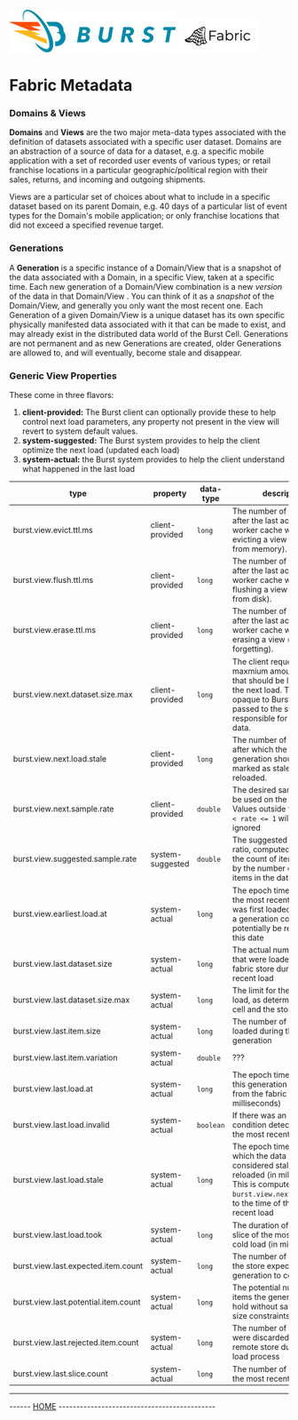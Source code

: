 ![Burst](../../../../../../../../documentation/burst_h_small.png "")
![Burst](../../../../../../../doc/fabric_small.png "")

# Fabric Metadata

### Domains & Views
__Domains__ and __Views__ are the two major meta-data types associated with the
definition of datasets associated with a specific user dataset. Domains
are an abstraction of a source of data for a dataset, e.g. a specific mobile
application with a set of recorded user events of various types; or retail franchise locations in 
a particular geographic/political region with their sales, returns, and incoming and outgoing shipments. 

Views are a particular set of choices about what to include
in a specific dataset based on its parent Domain, e.g. 40 days of a particular
list of event types for the Domain's mobile application; or only franchise locations that did not exceed a specified
revenue target.

### Generations
A __Generation__ is a specific instance of a Domain/View that is a snapshot of the
data associated with a Domain, in a specific View, taken at a specific time. Each new
generation of a Domain/View combination is a new _version_ of the data in that Domain/View . 
You can think of it as a _snapshot_ of the Domain/View, and generally
you only want the most recent one. Each Generation of a given Domain/View is a unique dataset has
its own specific physically manifested data associated with it that can be made to exist, and may
already exist in the distributed data world of the Burst Cell. Generations are not permanent and
as new Generations are created, older Generations are allowed to, and will eventually, become stale
and disappear.

### Generic View Properties

These come in three flavors:
1. __client-provided:__ The Burst client can optionally provide these to help control next load parameters, any property
  not present in the view will revert to system default values.
2. __system-suggested:__ The Burst system provides to help the client optimize the next load (updated each load)
3. __system-actual:__ the Burst system provides to help the client understand what happened in the last load

|  type | property | data-type | description |
|---|---|---|---|
| burst.view.evict.ttl.ms | client-provided | `long` | The number of milliseconds after the last access the worker cache waits before evicting a view (clearing from memory). |
| burst.view.flush.ttl.ms | client-provided | `long` | The number of milliseconds after the last access the worker cache waits before flushing a view (clearing from disk). |
| burst.view.erase.ttl.ms | client-provided | `long` | The number of milliseconds after the last access the worker cache waits before erasing a view (completely forgetting). |
| burst.view.next.dataset.size.max | client-provided | `long` | The client requested maxmium amount of data that should be loaded on the next load. This value is opaque to Burst and is passed to the store responsible for loading data. |
| burst.view.next.load.stale | client-provided | `long` | The number of milliseconds after which the current generation should be marked as stale and reloaded. |
| burst.view.next.sample.rate | client-provided | `double` | The desired sample rate to be used on the next load. Values outside the range `0 < rate <= 1` will likely be ignored |
| burst.view.suggested.sample.rate | system-suggested | `double` | The suggested sample ratio, computed by dividing the count of items received by the number of potential items in the dataset |
| burst.view.earliest.load.at | system-actual | `long` | The epoch timestamp when the most recent generation was first loaded. However, a generation could potentially be reloaded after this date |
| burst.view.last.dataset.size | system-actual | `long` | The actual number of bytes that were loaded from the fabric store during the most recent load |
| burst.view.last.dataset.size.max | system-actual | `long` | The limit for the most recent load, as determined by the cell and the store |
| burst.view.last.item.size | system-actual | `long` | The number of bytes loaded during the last generation |
| burst.view.last.item.variation | system-actual | `double` | ??? |
| burst.view.last.load.at | system-actual | `long` | The epoch timestamp when this generation was loaded from the fabric store (in milliseconds) |
| burst.view.last.load.invalid | system-actual | `boolean` | If there was an error condition detected during the most recent load |
| burst.view.last.load.stale | system-actual | `long` | The epoch timestamp after which the data will be considered stale and reloaded (in milliseconds). This is computed by adding `burst.view.next.load.stale` to the time of the most recent load |
| burst.view.last.load.took | system-actual | `long` | The duration of the slowest slice of the most recent cold load (in milliseconds) |
| burst.view.last.expected.item.count | system-actual | `long` | The number of items that the store expected this generation to contain |
| burst.view.last.potential.item.count | system-actual | `long` | The potential number of items the generation would hold without sampling or size constraints |
| burst.view.last.rejected.item.count | system-actual | `long` | The number of items that were discarded by the remote store during the load process |
| burst.view.last.slice.count | system-actual | `long` | The number of slices during the most recent load |


---
------ [HOME](../../../../../../../../../readme.md) --------------------------------------------

